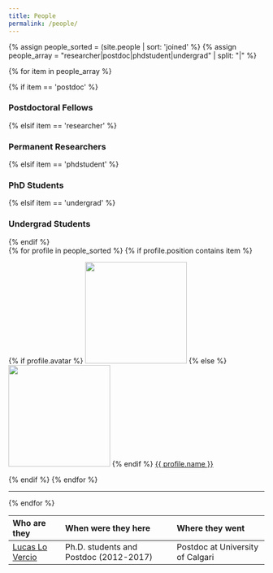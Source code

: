 ```yaml
---
title: People
permalink: /people/
---
```


{% assign people_sorted = (site.people | sort: 'joined' %}
{% assign people_array = "researcher|postdoc|phdstudent|undergrad" | split: "|" %}

{% for item in people_array %}

<div class="pos_header">
{% if item == 'postdoc' %}
<h3>Postdoctoral Fellows</h3>
 {% elsif item == 'researcher' %}
<h3>Permanent Researchers</h3>
 {% elsif item == 'phdstudent' %}
<h3>PhD Students</h3>
 {% elsif item == 'undergrad' %}
<h3>Undergrad Students</h3>
{% endif %}
</div>

<div class="content list people">
  {% for profile in people_sorted %}
    {% if profile.position contains item %}
    <div class="list-item-people">
      <p class="list-post-title">
        {% if profile.avatar %}
        <a href="{{ site.baseurl }}{{ profile.url }}"><img width="200" src="{{site.baseurl}}/images/people/{{profile.avatar}}"></a>
        {% else %}
        <a href="{{ site.baseurl }}{{ profile.url }}"><img width="200" src="http://evansheline.com/wp-content/uploads/2011/02/facebook-Storm-Trooper.jpg"></a>
        {% endif %}
        <a class="name" href="{{ site.baseurl }}{{ profile.url }}">{{ profile.name }}</a>
      </p>
    </div>    
    {% endif %}
  {% endfor %}
</div>
<hr>
{% endfor %}


| Who are they | When were they here | Where they went |
| :------------- |:-------------| :-----------|
| [Lucas Lo Vercio](http://www.pladema.net/llovercio/) | Ph.D. students and Postdoc (2012-2017) | Postdoc at University of Calgari
